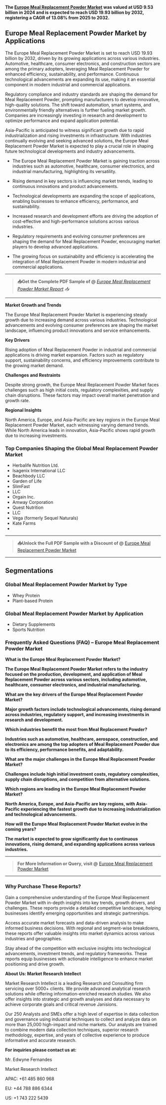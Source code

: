 <p><strong>The <a href="https://www.marketresearchintellect.com/download-sample/?rid=1003246&amp;utm_source=Pulse-April-Europe&amp;utm_medium=852">Europe Meal Replacement Powder Market</a> was valued at USD 9.53 billion in 2024 and is expected to reach USD 19.93 billion by 2032, registering a CAGR of 13.08% from 2025 to 2032.</strong></p><h2>Europe Meal Replacement Powder Market by Applications&nbsp;</h2><p><p>The Europe Meal Replacement Powder Market is set to reach USD 19.93 billion by 2032, driven by its growing applications across various industries. Automotive, healthcare, consumer electronics, and construction sectors are among the primary adopters, leveraging Meal Replacement Powder for enhanced efficiency, sustainability, and performance. Continuous technological advancements are expanding its use, making it an essential component in modern industrial and commercial applications.</p><p>Regulatory compliance and industry standards are shaping the demand for Meal Replacement Powder, prompting manufacturers to develop innovative, high-quality solutions. The shift toward automation, smart systems, and environmentally friendly alternatives is further fueling market growth. Companies are increasingly investing in research and development to optimize performance and expand application potential.</p><p>Asia-Pacific is anticipated to witness significant growth due to rapid industrialization and rising investments in infrastructure. With industries continually evolving and seeking advanced solutions, the Europe Meal Replacement Powder Market is expected to play a crucial role in shaping future technological developments and industry advancements.</p></p><ul><li><p>The Europe Meal Replacement Powder Market is gaining traction across industries such as automotive, healthcare, consumer electronics, and industrial manufacturing, highlighting its versatility.</p></li><li><p>Rising demand in key sectors is influencing market trends, leading to continuous innovations and product advancements.</p></li><li><p>Technological developments are expanding the scope of applications, enabling businesses to enhance efficiency, performance, and sustainability.</p></li><li><p>Increased research and development efforts are driving the adoption of cost-effective and high-performance solutions across various industries.</p></li><li><p>Regulatory requirements and evolving consumer preferences are shaping the demand for Meal Replacement Powder, encouraging market players to develop advanced applications.</p></li><li><p>The growing focus on sustainability and efficiency is accelerating the integration of Meal Replacement Powder in modern industrial and commercial applications.</p></li></ul><hr /><blockquote><p><strong><span class="font-[700]">📥Get the Complete PDF Sample of @ </span></strong><em><span class="font-[700]"><a href="https://www.marketresearchintellect.com/download-sample/?rid=1003246&amp;utm_source=Pulse-April-Europe&amp;utm_medium=852" target="_blank" data-tracking-control-name="article-ssr-frontend-pulse_little-text-block" data-tracking-will-navigate="" data-test-link="">Europe Meal Replacement Powder Market Report</a>&nbsp;📥</span></em></p></blockquote><hr /><p class="" data-start="77" data-end="360"><strong data-start="77" data-end="105">Market Growth and Trends</strong></p><p class="" data-start="77" data-end="360">The Europe Meal Replacement Powder Market is experiencing steady growth due to increasing demand across various industries. Technological advancements and evolving consumer preferences are shaping the market landscape, influencing product innovations and service enhancements.</p><p class="" data-start="362" data-end="606"><strong data-start="362" data-end="377">Key Drivers</strong></p><p class="" data-start="362" data-end="606">Rising adoption of Meal Replacement Powder in industrial and commercial applications is driving market expansion. Factors such as regulatory support, sustainability concerns, and efficiency improvements contribute to the growing market demand.</p><p class="" data-start="608" data-end="849"><strong data-start="608" data-end="637">Challenges and Restraints</strong></p><p class="" data-start="608" data-end="849">Despite strong growth, the Europe Meal Replacement Powder Market faces challenges such as high initial costs, regulatory complexities, and supply chain disruptions. These factors may impact overall market penetration and growth rate.</p><p class="" data-start="851" data-end="1095"><strong data-start="851" data-end="872">Regional Insights</strong></p><p class="" data-start="851" data-end="1095">North America, Europe, and Asia-Pacific are key regions in the Europe Meal Replacement Powder Market, each witnessing varying demand trends. While North America leads in innovation, Asia-Pacific shows rapid growth due to increasing investments.</p><p><h3>Top Companies Shaping the Global Meal Replacement Powder Market </h3><ul><li>Herbalife Nutrition Ltd.</li><li>Isagenix International LLC</li><li>Beachbody LLC</li><li>Garden of Life</li><li>SlimFast</li><li>LLC</li><li>Orgain Inc.</li><li>Amway Corporation</li><li>Quest Nutrition</li><li>LLC</li><li>Vega (formerly Sequel Naturals)</li><li>Kate Farms</li><li></li></ul></p><hr /><blockquote><p><strong>📥Unlock the Full PDF Sample with a Discount of @</strong> <a href="https://www.marketresearchintellect.com/ask-for-discount/?rid=1003246&amp;utm_source=Pulse-April-Europe&amp;utm_medium=852">Europe Meal Replacement Powder Market</a></p></blockquote><hr /><p><h2>Segmentations</h2><h3>Global Meal Replacement Powder Market by Type</h3><ul><li>Whey Protein</li><li>Plant-based Protein</li></ul><h3>Global Meal Replacement Powder Market by Application</h3><ul><li>Dietary Supplements</li><li>Sports Nutrition</li></ul></p><h3><strong>Frequently Asked Questions (FAQ) &ndash; Europe Meal Replacement Powder Market</strong></h3><p><strong>What is the Europe Meal Replacement Powder Market?</strong></p><p><strong>The Europe Meal Replacement Powder Market refers to the industry focused on the production, development, and application of Meal Replacement Powder across various sectors, including automotive, healthcare, consumer electronics, and industrial manufacturing.</strong></p><p><strong>What are the key drivers of the Europe Meal Replacement Powder Market?</strong></p><p><strong>Major growth factors include technological advancements, rising demand across industries, regulatory support, and increasing investments in research and development.</strong></p><p><strong>Which industries benefit the most from Meal Replacement Powder?</strong></p><p><strong>Industries such as automotive, healthcare, aerospace, construction, and electronics are among the top adopters of Meal Replacement Powder due to its efficiency, performance benefits, and adaptability.</strong></p><p><strong>What are the major challenges in the Europe Meal Replacement Powder Market?</strong></p><p><strong>Challenges include high initial investment costs, regulatory complexities, supply chain disruptions, and competition from alternative solutions.</strong></p><p><strong>Which regions are leading in the Europe Meal Replacement Powder Market?</strong></p><p><strong>North America, Europe, and Asia-Pacific are key regions, with Asia-Pacific experiencing the fastest growth due to increasing industrialization and technological advancements.</strong></p><p><strong>How will the Europe Meal Replacement Powder Market evolve in the coming years?</strong></p><p><strong>The market is expected to grow significantly due to continuous innovations, rising demand, and expanding applications across various industries.</strong></p><hr /><blockquote><p><span class="font-[700]"><strong>For More Information or Query, visit&nbsp;@</strong>&nbsp;</span><span class="font-[700]"><a href="https://www.marketresearchintellect.com/product/global-meal-replacement-powder-market/?utm_source=Linkedin&utm_medium=852" target="_blank" data-tracking-control-name="article-ssr-frontend-pulse_little-text-block" data-tracking-will-navigate="" data-test-link="">Europe Meal Replacement Powder Market</a></span></p></blockquote><hr /><h3><strong data-start="0" data-end="31">Why Purchase These Reports?</strong></h3><p class="" data-start="35" data-end="297">Gain a comprehensive understanding of the Europe Meal Replacement Powder Market with in-depth insights into key trends, growth drivers, and challenges. These reports provide a detailed competitive landscape, helping businesses identify emerging opportunities and strategic partnerships.</p><p class="" data-start="299" data-end="540">Access accurate market forecasts and data-driven analysis to make informed business decisions. With regional and segment-wise breakdowns, these reports offer valuable insights into market dynamics across various industries and geographies.</p><p class="" data-start="542" data-end="784">Stay ahead of the competition with exclusive insights into technological advancements, investment trends, and regulatory frameworks. These reports equip businesses with actionable intelligence to enhance market positioning and drive growth.</p><p><strong><span class="font-[700]">About Us: Market Research Intellect</span></strong></p><p><span class="">Market Research Intellect is a leading Research and Consulting firm servicing over 5000+ clients. We provide advanced analytical research solutions while offering information-enriched research studies.&nbsp;</span>We also offer insights into strategic and growth analyses and data necessary to achieve corporate goals and critical revenue Janisions.</p><p><span class="">Our 250 Analysts and SMEs offer a high level of expertise in data collection and governance using industrial techniques to collect and analyze data on more than 25,000 high-impact and niche markets. Our analysts are trained to combine modern data collection techniques, superior research methodology, expertise, and years of collective experience to produce informative and accurate research.</span></p><p><strong>For inquiries please contact us at:</strong></p><p>Mr. Edwyne Fernandes</p><p>Market Research Intellect</p><p>APAC: +61 485 860 968</p><p>EU: +44 788 886 6344</p><p>US: +1 743 222 5439</p>